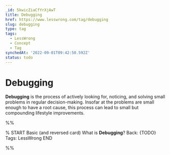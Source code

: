 ```yaml
---
_id: 5kwicZiaCfYrXjAwT
title: Debugging
href: https://www.lesswrong.com/tag/debugging
slug: debugging
type: tag
tags:
  - LessWrong
  - Concept
  - Tag
synchedAt: '2022-09-01T09:42:50.592Z'
status: todo
---
```


# Debugging

**Debugging** is the process of actively looking for, noticing, and solving small problems in regular decision-making. Insofar at the problems are small enough to have a root cause, this process can lead to small but compounding lifestyle improvements.


%%

% START
Basic (and reversed card)
What is **Debugging**?
Back: {TODO}
Tags: LessWrong
END

%%
	
